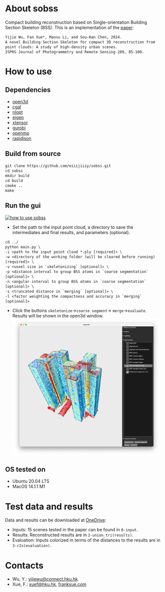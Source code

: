 # About sobss

Compact building reconstruction based on Single-orientation Building Section Skeleton (BSS). This is an implementation of the [paper](https://doi.org/10.1016/j.isprsjprs.2024.01.020): 

```
Yijie Wu, Fan Xue*, Maosu Li, and Sou-Han Chen, 2024.
A novel Building Section Skeleton for compact 3D reconstruction from point clouds: A study of high-density urban scenes.
ISPRS Journal of Photogrammetry and Remote Sensing 209, 85-100. 
```

# How to use
## Dependencies
- [open3d](https://www.open3d.org/)
- [cgal](https://www.cgal.org/)
- [nlopt](https://nlopt.readthedocs.io/)
- [eigen](https://eigen.tuxfamily.org/)
- [xtensor](https://github.com/xtensor-stack/xtensor)
- [gurobi](https://www.gurobi.com/)
- [openmp](https://www.openmp.org/)
- [rapidjson](https://rapidjson.org/)
## Build from source
```
git clone https://github.com/eiiijiiiy/sobss.git
cd sobss
mkdir build
cd build
cmake ..
make
```
## Run the gui
[![how to use sobss](http://img.youtube.com/vi/AKNAsfuQb94/0.jpg)](http://www.youtube.com/watch?v=AKNAsfuQb94)

- Set the path to the input point cloud, a directory to save the intermediates and final results, and parameters (optional). 
```
cd ../
python main.py \
-i <path to the input point cloud *.ply [required]> \
-w <directory of the working folder (will be cleared before running) [required]> \
-v <voxel size in `skeletonizing` [optional]> \
-p <distance interval to group BSS atoms in `coarse segmentation` [optional]> \
-n <angular interval to group BSS atoms in `coarse segmentation` [optional]> \
-s <truncated distance in `merging` [optional]> \
-l <factor weighting the compactness and accuracy in `merging` [optional]> 
```
- Click the buttons `skeletonize`->`coarse segment`-> `merge`->`evaluate`. Results will be shown in the open3d window.
![gui](gui.png)
## OS tested on
- Ubuntu 20.04 LTS
- MacOS 14.1.1 M1

# Test data and results
Data and results can be downloaded at [OneDrive](https://connecthkuhk-my.sharepoint.com/:f:/g/personal/yijiewu_connect_hku_hk/Ej77MEfWVCtLrJVM-27fO40Brt0B5MLBiAErMaX3p0M3YQ?e=2cHrAg): 
- Inputs: 15 scenes tested in the paper can be found in `0-input`. 
- Results: Reconstructed results are in `2-union_tri(results)`. 
- Evaluation: Inputs colorized in terms of the distances to the results are in `3-r2s(evaluation)`.

# Contacts

- Wu, Y.: [yijiewu@connect.hku.hk](mailto:yijiewu@connect.hku.hk?subject=[GitHub]sobss)
- Xue, F.: [xuef@hku.hk](mailto:xuef@hku.hk?subject=[GitHub]sobss), [frankxue.com](https://frankxue.com/)
